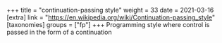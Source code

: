 +++
title = "continuation-passing style"
weight = 33
date = 2021-03-16
[extra]
link = "https://en.wikipedia.org/wiki/Continuation-passing_style"
[taxonomies]
groups = ["fp"]
+++
Programming style where control is passed in the form of a continuation

